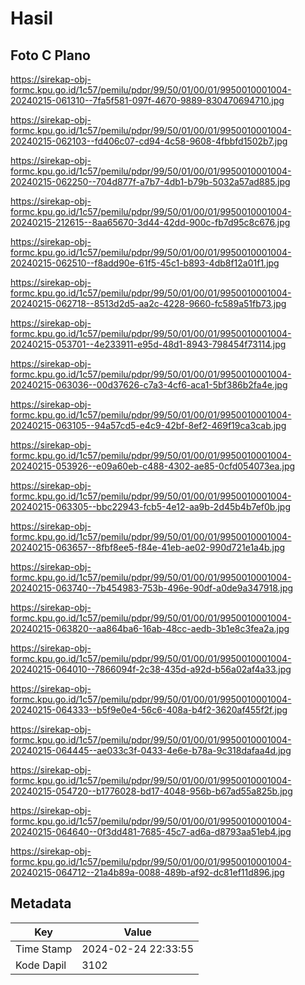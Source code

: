 # Hasil

## Foto C Plano

https://sirekap-obj-formc.kpu.go.id/1c57/pemilu/pdpr/99/50/01/00/01/9950010001004-20240215-061310--7fa5f581-097f-4670-9889-830470694710.jpg

https://sirekap-obj-formc.kpu.go.id/1c57/pemilu/pdpr/99/50/01/00/01/9950010001004-20240215-062103--fd406c07-cd94-4c58-9608-4fbbfd1502b7.jpg

https://sirekap-obj-formc.kpu.go.id/1c57/pemilu/pdpr/99/50/01/00/01/9950010001004-20240215-062250--704d877f-a7b7-4db1-b79b-5032a57ad885.jpg

https://sirekap-obj-formc.kpu.go.id/1c57/pemilu/pdpr/99/50/01/00/01/9950010001004-20240215-212615--8aa65670-3d44-42dd-900c-fb7d95c8c676.jpg

https://sirekap-obj-formc.kpu.go.id/1c57/pemilu/pdpr/99/50/01/00/01/9950010001004-20240215-062510--f8add90e-61f5-45c1-b893-4db8f12a01f1.jpg

https://sirekap-obj-formc.kpu.go.id/1c57/pemilu/pdpr/99/50/01/00/01/9950010001004-20240215-062718--8513d2d5-aa2c-4228-9660-fc589a51fb73.jpg

https://sirekap-obj-formc.kpu.go.id/1c57/pemilu/pdpr/99/50/01/00/01/9950010001004-20240215-053701--4e233911-e95d-48d1-8943-798454f73114.jpg

https://sirekap-obj-formc.kpu.go.id/1c57/pemilu/pdpr/99/50/01/00/01/9950010001004-20240215-063036--00d37626-c7a3-4cf6-aca1-5bf386b2fa4e.jpg

https://sirekap-obj-formc.kpu.go.id/1c57/pemilu/pdpr/99/50/01/00/01/9950010001004-20240215-063105--94a57cd5-e4c9-42bf-8ef2-469f19ca3cab.jpg

https://sirekap-obj-formc.kpu.go.id/1c57/pemilu/pdpr/99/50/01/00/01/9950010001004-20240215-053926--e09a60eb-c488-4302-ae85-0cfd054073ea.jpg

https://sirekap-obj-formc.kpu.go.id/1c57/pemilu/pdpr/99/50/01/00/01/9950010001004-20240215-063305--bbc22943-fcb5-4e12-aa9b-2d45b4b7ef0b.jpg

https://sirekap-obj-formc.kpu.go.id/1c57/pemilu/pdpr/99/50/01/00/01/9950010001004-20240215-063657--8fbf8ee5-f84e-41eb-ae02-990d721e1a4b.jpg

https://sirekap-obj-formc.kpu.go.id/1c57/pemilu/pdpr/99/50/01/00/01/9950010001004-20240215-063740--7b454983-753b-496e-90df-a0de9a347918.jpg

https://sirekap-obj-formc.kpu.go.id/1c57/pemilu/pdpr/99/50/01/00/01/9950010001004-20240215-063820--aa864ba6-16ab-48cc-aedb-3b1e8c3fea2a.jpg

https://sirekap-obj-formc.kpu.go.id/1c57/pemilu/pdpr/99/50/01/00/01/9950010001004-20240215-064010--7866094f-2c38-435d-a92d-b56a02af4a33.jpg

https://sirekap-obj-formc.kpu.go.id/1c57/pemilu/pdpr/99/50/01/00/01/9950010001004-20240215-064333--b5f9e0e4-56c6-408a-b4f2-3620af455f2f.jpg

https://sirekap-obj-formc.kpu.go.id/1c57/pemilu/pdpr/99/50/01/00/01/9950010001004-20240215-064445--ae033c3f-0433-4e6e-b78a-9c318dafaa4d.jpg

https://sirekap-obj-formc.kpu.go.id/1c57/pemilu/pdpr/99/50/01/00/01/9950010001004-20240215-054720--b1776028-bd17-4048-956b-b67ad55a825b.jpg

https://sirekap-obj-formc.kpu.go.id/1c57/pemilu/pdpr/99/50/01/00/01/9950010001004-20240215-064640--0f3dd481-7685-45c7-ad6a-d8793aa51eb4.jpg

https://sirekap-obj-formc.kpu.go.id/1c57/pemilu/pdpr/99/50/01/00/01/9950010001004-20240215-064712--21a4b89a-0088-489b-af92-dc81ef11d896.jpg


## Metadata

| Key        | Value               |
| ---------- | ------------------- |
| Time Stamp | 2024-02-24 22:33:55 |
| Kode Dapil | 3102                |



